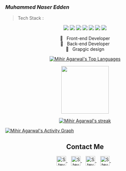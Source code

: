 ### ***Muhammed Naser Edden***

> Tech Stack :
<p align="center">
     <img src="https://img.shields.io/badge/-HTML-orange">
     <img src="https://img.shields.io/badge/-CSS-blue">
     <img src="https://img.shields.io/badge/-SASS-CD6799">
     <img src="https://img.shields.io/badge/-JavaScript-yellow" />
     <img src="https://img.shields.io/badge/-Bootstrap-blueviolet" />
     <img src="https://img.shields.io/badge/-Wordpress-lightgrey" />
     <img src="https://img.shields.io/badge/-PHP-blue" />
</p>
<p align="center">
     👑 &nbsp; Front-end Developer<br>
     👑 &nbsp; Back-end Developer<br>
     👑 &nbsp; Grapgic design<br>
</p>
<p align="center">
        <a href="https://github.com/mhamdNaser/github-readme-stats">
        <img alt="Mihir Agarwal's Top Languages" src="https://github-readme-stats.vercel.app/api/top-langs/?username=mhamdNaser&langs_count=8&count_private=true&layout=compact&theme=react&hide_border=true&bg_color=0D1117" /></a>
    </a>
</p>
<p align="center">
    <a href="https://github.com/mhamdNaser/github-readme-streak-stats">
        <img height="150em" src="https://github-readme-stats-eight-theta.vercel.app/api?username=mhamdNaser&show_icons=true&theme=algolia&include_all_commits=true&count_private=true"/>
    </a>
</p>
<p align="center">
    <a href="https://github.com/mhamdNaser/github-readme-streak-stats">
        <img title="🔥 Get streak stats for your profile at git.io/streak-stats" alt="Mihir Agarwal's streak" src="https://github-readme-streak-stats.herokuapp.com/?user=mhamdNaser&theme=black-ice&hide_border=true&stroke=0000&background=060A0CD0"/>
    </a>
</p>
<a href="https://github.com/mhamdNaser/github-readme-activity-graph">
     <img alt="Mihir Agarwal's Activity Graph" src="https://activity-graph.herokuapp.com/graph?username=mhamdNaser&bg_color=0D1117&color=5BCDEC&line=5BCDEC&point=FFFFFF&hide_border=true" /></a>

<div align="center">
     <h2><b>Contact Me</b></h2>
     <a href="https://www.facebook.com/N21.muhammed/" >
          <img align="center" alt="Steve Kane | Gmail" width="30em" src="https://cdn1.iconfinder.com/data/icons/social-media-2285/512/Colored_Facebook3_svg-512.png" />
     </a> &nbsp;&nbsp;
     <a href="https://www.linkedin.com/in/muhammed-edden/" >
          <img align="center" alt="Steve Kane | Skype" width="30em" src="https://cdn2.iconfinder.com/data/icons/social-media-2285/512/1_Linkedin_unofficial_colored_svg-512.png" />
     </a> &nbsp;&nbsp;
     <a href="https://www.instagram.com/n21_muhammed/">
          <img align="center" alt="Steve Kane | Telegram" width="30em" src="https://cdn2.iconfinder.com/data/icons/social-media-2285/512/1_Instagram_colored_svg_1-512.png" />
     </a> &nbsp;&nbsp;
     <a href="https://twitter.com/MhamdNaserEdden" >
          <img align="center" alt="Steve Kane | Discord" width="30em" src="https://cdn2.iconfinder.com/data/icons/social-media-2285/512/1_Twitter3_colored_svg-512.png" />
     </a> &nbsp;&nbsp;
     
</div>

